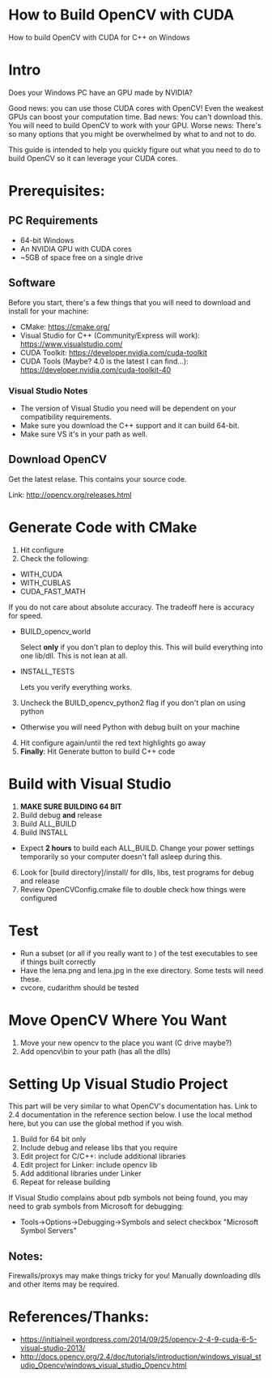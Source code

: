 # How to Build OpenCV with CUDA
How to build OpenCV with CUDA for C++ on Windows

# Intro
Does your Windows PC have an GPU made by NVIDIA?

Good news: you can use those CUDA cores with OpenCV! Even the weakest GPUs can boost your computation time.
Bad news: You can't download this. You will need to build OpenCV to work with your GPU. 
Worse news: There's so many options that you might be overwhelmed by what to and not to do.

This guide is intended to help you quickly figure out what you need to do to build OpenCV so it can leverage your CUDA cores.

# Prerequisites:
## PC Requirements
* 64-bit Windows
* An NVIDIA GPU with CUDA cores
* ~5GB of space free on a single drive

## Software
Before you start, there's a few things that you will need to download and install for your machine:
  
  * CMake: https://cmake.org/
  * Visual Studio for C++ (Community/Express will work): https://www.visualstudio.com/ 
  * CUDA Toolkit: https://developer.nvidia.com/cuda-toolkit
  * CUDA Tools (Maybe? 4.0 is the latest I can find...): https://developer.nvidia.com/cuda-toolkit-40

### Visual Studio Notes
* The version of Visual Studio you need will be dependent on your compatibility requirements.
* Make sure you download the C++ support and it can build 64-bit. 
* Make sure VS it's in your path as well.

## Download OpenCV
Get the latest relase. This contains your source code.

Link: http://opencv.org/releases.html

# Generate Code with CMake
1. Hit configure
2.  Check the following:
 
  * WITH_CUDA
  * WITH_CUBLAS
  * CUDA_FAST_MATH 

   If you do not care about absolute accuracy. The tradeoff here is accuracy for speed.

* BUILD_opencv_world 

   Select **only** if you don't plan to deploy this. This will build everything into one lib/dll. This is not lean at all.

* INSTALL_TESTS 

   Lets you verify everything works.

3. Uncheck the BUILD_opencv_python2 flag if you don't plan on using python

  * Otherwise you will need Python with debug built on your machine

4. Hit configure again/until the red text highlights go away
5. **Finally**: Hit Generate button to build C++ code

# Build with Visual Studio
1. **MAKE SURE BUILDING 64 BIT**
2. Build debug **and** release
3. Build ALL_BUILD
4. Build INSTALL

  * Expect **2 hours** to build each ALL_BUILD. Change your power settings temporarily so your computer doesn't fall asleep during this.

6. Look for [build directory]/install/ for dlls, libs, test programs for debug and release
7. Review OpenCVConfig.cmake file to double check how things were configured

# Test
* Run a subset (or all if you really want to ) of the test executables to see if things built correctly
* Have the lena.png and lena.jpg in the exe directory. Some tests will need these.
* cvcore, cudarithm should be tested

# Move OpenCV Where You Want
1. Move your new opencv to the place you want (C drive maybe?)
2. Add opencv\bin to your path (has all the dlls)

# Setting Up Visual Studio Project
This part will be very similar to what OpenCV's documentation has. Link to 2.4 documentation in the reference section below. I use the local method here, but you can use the global method if you wish.

1. Build for 64 bit only
2. Include debug and release libs that you require
3. Edit project for C/C++: include additional libraries
4. Edit project for Linker: include opencv lib
5. Add additional libraries under Linker
6. Repeat for release building

If Visual Studio complains about pdb symbols not being found, you may need to grab symbols from Microsoft for debugging:
* Tools->Options->Debugging->Symbols and select checkbox "Microsoft Symbol Servers"

## Notes:
Firewalls/proxys may make things tricky for you! Manually downloading dlls and other items may be required.

# References/Thanks:
* https://initialneil.wordpress.com/2014/09/25/opencv-2-4-9-cuda-6-5-visual-studio-2013/
* http://docs.opencv.org/2.4/doc/tutorials/introduction/windows_visual_studio_Opencv/windows_visual_studio_Opencv.html
